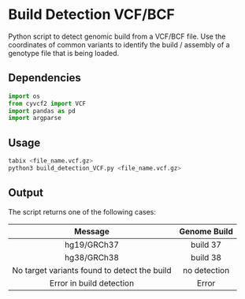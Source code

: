 # Build Detection VCF/BCF

Python script to detect genomic build from a VCF/BCF file. 
Use the coordinates of common variants to identify the build / assembly of a genotype file that is being loaded.

## Dependencies 
```python
import os 
from cyvcf2 import VCF
import pandas as pd
import argparse
```

## Usage

```python
tabix <file_name.vcf.gz>
python3 build_detection_VCF.py <file_name.vcf.gz>
```

## Output

The script returns one of the following cases:

|Message|Genome Build|
|:-:|:-:|
|hg19/GRCh37|build 37|
|hg38/GRCh38|build 38|
|No target variants found to detect the build|no detection|
|Error in build detection|Error|
